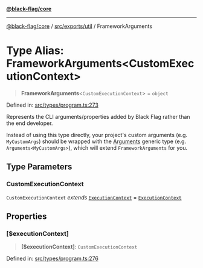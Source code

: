 [**@black-flag/core**](../../../../README.md)

***

[@black-flag/core](../../../../README.md) / [src/exports/util](../README.md) / FrameworkArguments

# Type Alias: FrameworkArguments\<CustomExecutionContext\>

> **FrameworkArguments**\<`CustomExecutionContext`\> = `object`

Defined in: [src/types/program.ts:273](https://github.com/Xunnamius/black-flag/blob/7a70c7e44633bf3b15b0662ce212ece66de038c8/src/types/program.ts#L273)

Represents the CLI arguments/properties added by Black Flag rather than the
end developer.

Instead of using this type directly, your project's custom arguments (e.g.
`MyCustomArgs`) should be wrapped with the [Arguments](../../type-aliases/Arguments.md) generic type
(e.g. `Arguments<MyCustomArgs>`), which will extend `FrameworkArguments` for
you.

## Type Parameters

### CustomExecutionContext

`CustomExecutionContext` *extends* [`ExecutionContext`](ExecutionContext.md) = [`ExecutionContext`](ExecutionContext.md)

## Properties

### \[$executionContext\]

> **\[$executionContext\]**: `CustomExecutionContext`

Defined in: [src/types/program.ts:276](https://github.com/Xunnamius/black-flag/blob/7a70c7e44633bf3b15b0662ce212ece66de038c8/src/types/program.ts#L276)
